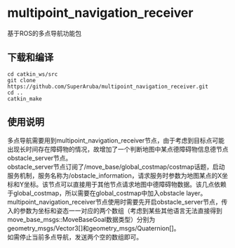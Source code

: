 # multipoint_navigation_receiver
基于ROS的多点导航功能包  

## 下载和编译
```
cd catkin_ws/src
git clone https://github.com/SuperAruba/multipoint_navigation_receiver.git
cd ..
catkin_make
```  

## 使用说明
  多点导航需要用到multipoint_navigation_receiver节点，由于考虑到目标点可能出现长时间存在障碍物的情况，故增加了一个判断地图中某点德障碍物信息德节点obstacle_server节点。  
  obstacle_server节点订阅了/move_base/global_costmap/costmap话题，启动服务机制，服务名称为/obstacle_information，请求服务时参数为地图某点的X坐标和Y坐标。该节点可以直接用于其他节点请求地图中德障碍物数据。该几点依赖于global_costmap，所以需要在global_costmap中加入obstacle layer。  
  multipoint_navigation_receiver节点使用时需要先开启obstacle_server节点，传入的参数为坐标和姿态一一对应的两个数组（考虑到某些其他语言无法直接得到move_base_msgs::MoveBaseGoal数据类型）分别为geometry_msgs/Vector3[]和geometry_msgs/Quaternion[]。  
  如需停止当前多点导航，发送两个空的数组即可。
